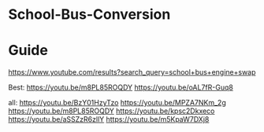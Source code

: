 # School-Bus-Conversion

# Guide
https://www.youtube.com/results?search_query=school+bus+engine+swap

Best:
https://youtu.be/m8PL85ROQDY
https://youtu.be/oAL7fR-Guq8

all:
https://youtu.be/BzY01HzyTzo
https://youtu.be/MPZA7NKm_2g
https://youtu.be/m8PL85ROQDY
https://youtu.be/kpsc2Dkxeco
https://youtu.be/aSSZzR6zllY
https://youtu.be/m5KpaW7DXj8
